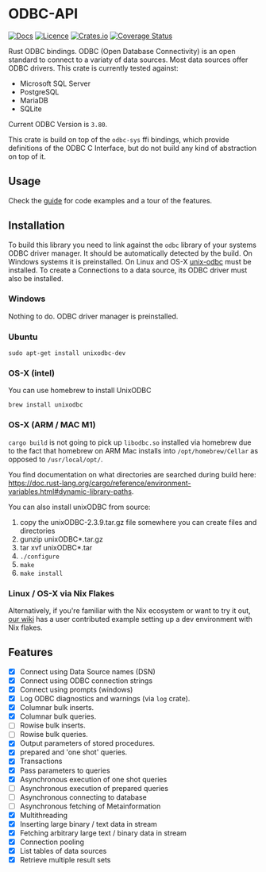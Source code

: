 # ODBC-API

[![Docs](https://docs.rs/odbc-api/badge.svg)](https://docs.rs/odbc-api/)
[![Licence](https://img.shields.io/crates/l/odbc-api)](https://github.com/pacman82/odbc-api/blob/main/License)
[![Crates.io](https://img.shields.io/crates/v/odbc-api)](https://crates.io/crates/odbc-api)
[![Coverage Status](https://coveralls.io/repos/github/pacman82/odbc-api/badge.svg?branch=main)](https://coveralls.io/github/pacman82/odbc-api?branch=main)

Rust ODBC bindings. ODBC (Open Database Connectivity) is an open standard to connect to a variaty of data sources. Most data sources offer ODBC drivers. This crate is currently tested against:

* Microsoft SQL Server
* PostgreSQL
* MariaDB
* SQLite

Current ODBC Version is `3.80`.

This crate is build on top of the `odbc-sys` ffi bindings, which provide definitions of the ODBC C Interface, but do not build any kind of abstraction on top of it.

## Usage

Check the [guide](https://docs.rs/odbc-api/latest/odbc_api/guide/index.html) for code examples and a tour of the features.

## Installation

To build this library you need to link against the `odbc` library of your systems ODBC driver manager. It should be automatically detected by the build. On Windows systems it is preinstalled. On Linux and OS-X [unix-odbc](http://www.unixodbc.org/) must be installed. To create a Connections to a data source, its ODBC driver must also be installed.

### Windows

Nothing to do. ODBC driver manager is preinstalled.

### Ubuntu

```shell
sudo apt-get install unixodbc-dev
```

### OS-X (intel)

You can use homebrew to install UnixODBC

```shell
brew install unixodbc
```

### OS-X (ARM / MAC M1)

`cargo build` is not going to pick up `libodbc.so` installed via homebrew due to the fact that homebrew on ARM Mac installs into `/opt/homebrew/Cellar` as opposed to `/usr/local/opt/`.

You find documentation on what directories are searched during build here: <https://doc.rust-lang.org/cargo/reference/environment-variables.html#dynamic-library-paths>.

You can also install unixODBC from source:

1. copy the unixODBC-2.3.9.tar.gz file somewhere you can create files and directories
2. gunzip unixODBC*.tar.gz
3. tar xvf unixODBC*.tar
4. `./configure`
5. `make`
6. `make install`

### Linux / OS-X via Nix Flakes

Alternatively, if you're familiar with the Nix ecosystem or want to try it out, [our wiki](https://github.com/pacman82/odbc-api/wiki) has a user contributed example setting up a dev environment with Nix flakes.

## Features

* [x] Connect using Data Source names (DSN)
* [x] Connect using ODBC connection strings
* [x] Connect using prompts (windows)
* [x] Log ODBC diagnostics and warnings (via `log` crate).
* [x] Columnar bulk inserts.
* [x] Columnar bulk queries.
* [ ] Rowise bulk inserts.
* [ ] Rowise bulk queries.
* [x] Output parameters of stored procedures.
* [x] prepared and 'one shot' queries.
* [x] Transactions
* [x] Pass parameters to queries
* [x] Asynchronous execution of one shot queries
* [ ] Asynchronous execution of prepared queries
* [ ] Asynchronous connecting to database
* [ ] Asynchronous fetching of Metainformation
* [x] Multithreading
* [x] Inserting large binary / text data in stream
* [x] Fetching arbitrary large text / binary data in stream
* [x] Connection pooling
* [x] List tables of data sources
* [x] Retrieve multiple result sets
